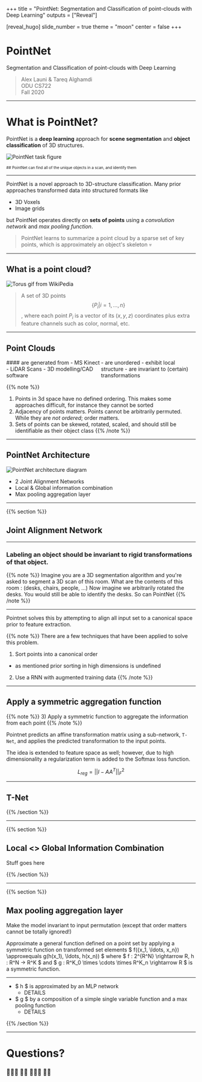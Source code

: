 +++
title = "PointNet: Segmentation and Classification of point-clouds with Deep Learning"
outputs = ["Reveal"]

[reveal_hugo]
slide_number = true
theme = "moon"
center = false
+++

# PointNet
Segmentation and Classification of point-clouds with Deep Learning

> Alex Launi & Tareq Alghamdi \
> ODU CS722 \
> Fall 2020

---

# What is PointNet?
PointNet is a **deep learning** approach for **scene segmentation** and **object classification** of 3D structures.

![PointNet task figure](images/tasks.png)
<div style="font-size: 10px;" data-markdown>
## PointNet can find all of the unique objects in a scan, and identify them
</div>

---

PointNet is a novel approach to 3D-structure classification. Many prior approaches transformed data into structured formats like
 - 3D Voxels
 - Image grids

but PointNet operates directly on **sets of points** using a *convolution network* and *max pooling function*.

> PointNet learns to summarize a point cloud by a sparse set of key points, which is approximately an object's skeleton 💀

---

## What is a point cloud?
![Torus gif from WikiPedia](images/Point_cloud_torus.gif)
> A set of 3D points $$ \{ P_{i} | i = 1,\ldots,n \} $$,
> where each point $P_i$ is a vector of its  $(x,y,z)$ coordinates 
> plus extra feature channels such as color, normal, etc.

---

## Point Clouds
<style>
.container{
    display: flex;
}
.col{
    flex: 1;
}
</style>

<div class="container" data-markdown>
<div class="col">
#### are generated from
 - MS Kinect 
 - LiDAR Scans
 - 3D modelling/CAD software
</div>

<div class="col">
- are unordered
- exhibit local structure
- are invariant to (certain) transformations
</div>
</div>

{{% note %}}
1) Points in 3d space have no defined ordering. This makes some approaches difficult, for instance they cannot be sorted
2) Adjacency of points matters. Points cannot be arbitrarily permuted. While they are *not ordered*; order matters.
3) Sets of points can be skewed, rotated, scaled, and should still be identifiable as their object class
{{% /note %}}

---

## PointNet Architecture
![PointNet architecture diagram](images/architecture.png)
- 2 Joint Alignment Networks
- Local & Global information combination
- Max pooling aggregation layer

---

{{% section %}}

## Joint Alignment Network

---

### Labeling an object should be invariant to rigid transformations of that object.

{{% note %}}
Imagine you are a 3D segmentation algorithm and you're asked to segment a 3D scan of this room.
What are the contents of this room : (desks, chairs, people, ...)
Now imagine we arbitrarily rotated the desks.  You would still be able to identify the desks.
So can PointNet
{{% /note %}}

---

Pointnet solves this by attempting to align all input set to a canonical space prior to feature extraction.

{{% note %}}
There are a few techniques that have been applied to solve this problem.
1) Sort points into a canonical order
  - as mentioned prior sorting in high dimensions is undefined
2) Use a RNN with augmented training data
{{% /note %}}

---

## Apply a symmetric aggregation function

{{% note %}}
3) Apply a symmetric function to aggregate the information from each point
{{% /note %}}

Pointnet predicts an affine transformation matrix using a sub-network, `T-Net`, and applies the predicted transformation
to the input points.

The idea is extended to feature space as well; however, due to high dimensionality a regularization term is added to the 
Softmax loss function.

$$ L_{reg} = ||I - AA^T||_F^2 $$

---

## T-Net

{{% /section %}}

---

{{% section %}}

## Local <> Global Information Combination

Stuff goes here

{{% /section %}}

---

{{% section %}}

## Max pooling aggregation layer

Make the model invariant to input permutation (except that order matters cannot be totally ignored!)

Approximate a general function defined on a point set by applying a symmetric function on transformed set elements
$ f(\{x_1, \ldots, x_n\}) \approxequals g(h(x_1), \ldots, h(x_n)) $ where $ f : 2^{R^N} \rightarrow R, h : R^N -> R^K $
and $ g : R^K_0 \times \cdots \times R^K_n \rightarrow R $ is a symmetric function.

---

- $ h $ is approximated by an MLP network
  - DETAILS
- $ g $ by a composition of a simple single variable function and a max pooling function
  - DETAILS

{{% /section %}}

---

# Questions?
### 🙋🏿‍♂️ 🙋🏻 🙋🏽‍♀️ 🙋‍♂️